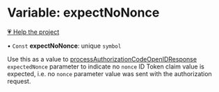 # Variable: expectNoNonce

[💗 Help the project](https://github.com/sponsors/panva)

• `Const` **expectNoNonce**: unique `symbol`

Use this as a value to [processAuthorizationCodeOpenIDResponse](../functions/processAuthorizationCodeOpenIDResponse.md) `expectedNonce` parameter to
indicate no `nonce` ID Token claim value is expected, i.e. no `nonce` parameter value was sent
with the authorization request.
